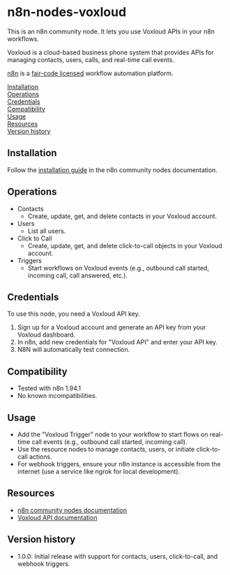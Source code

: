 # n8n-nodes-voxloud

This is an n8n community node. It lets you use Voxloud APIs in your n8n workflows.

Voxloud is a cloud-based business phone system that provides APIs for managing contacts, users, calls, and real-time call events.

[n8n](https://n8n.io/) is a [fair-code licensed](https://docs.n8n.io/reference/license/) workflow automation platform.

[Installation](#installation)  
[Operations](#operations)  
[Credentials](#credentials)  
[Compatibility](#compatibility)  
[Usage](#usage)  
[Resources](#resources)  
[Version history](#version-history)  

## Installation

Follow the [installation guide](https://docs.n8n.io/integrations/community-nodes/installation/) in the n8n community nodes documentation.

## Operations
- Contacts
  - Create, update, get, and delete contacts in your Voxloud account.
- Users
  - List all users.
- Click to Call
  - Create, update, get, and delete click-to-call objects in your Voxloud account.
- Triggers
  - Start workflows on Voxloud events (e.g., outbound call started, incoming call, call answered, etc.).

## Credentials

To use this node, you need a Voxloud API key.

1. Sign up for a Voxloud account and generate an API key from your Voxloud dashboard.
2. In n8n, add new credentials for "Voxloud API" and enter your API key.
3. N8N will automatically test connection.

## Compatibility

- Tested with n8n 1.94.1
- No known incompatibilities.

## Usage

- Add the "Voxloud Trigger" node to your workflow to start flows on real-time call events (e.g., outbound call started, incoming call).
- Use the resource nodes to manage contacts, users, or initiate click-to-call actions.
- For webhook triggers, ensure your n8n instance is accessible from the internet (use a service like ngrok for local development).

## Resources

* [n8n community nodes documentation](https://docs.n8n.io/integrations/#community-nodes)
* [Voxloud API documentation](https://developers.voxloud.com/)

## Version history

- 1.0.0: Initial release with support for contacts, users, click-to-call, and webhook triggers.
